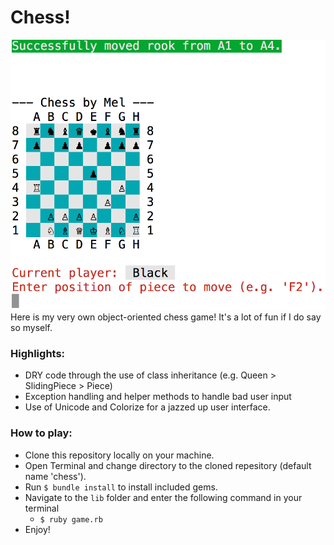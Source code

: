 # Chess!
![screenshot](assets/screenshot.png)
Here is my very own object-oriented chess game!  It's a lot of fun if I do say so myself.

### Highlights:
  - DRY code through the use of class inheritance (e.g. Queen > SlidingPiece > Piece)
  - Exception handling and helper methods to handle bad user input
  - Use of Unicode and Colorize for a jazzed up user interface.

### How to play:
  - Clone this repository locally on your machine.
  - Open Terminal and change directory to the cloned repesitory (default name 'chess').
  - Run `$ bundle install` to install included gems.
  - Navigate to the `lib` folder and enter the following command in your terminal
    - `$ ruby game.rb`
  - Enjoy!
